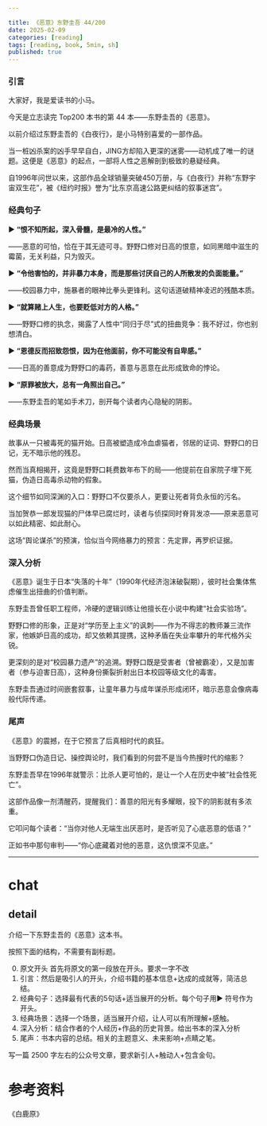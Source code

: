 ```yaml
---

title: 《恶意》东野圭吾 44/200
date: 2025-02-09 
categories: [reading]
tags: [reading, book, 5min, sh]
published: true
---
```



### 引言  

大家好，我是爱读书的小马。

今天是立志读完 Top200 本书的第 44 本——东野圭吾的《恶意》。

以前介绍过东野圭吾的《白夜行》，是小马特别喜爱的一部作品。

当一桩凶杀案的凶手早早自白，JING方却陷入更深的迷雾——动机成了唯一的谜题。这便是《恶意》的起点，一部将人性之恶解剖到极致的悬疑经典。

自1996年问世以来，这部作品全球销量突破450万册，与《白夜行》并称“东野宇宙双生花”，被《纽约时报》誉为“比东京高速公路更纠结的叙事迷宫”。

### 经典句子  

▶ **“恨不知所起，深入骨髓，是最冷的人性。”**  

   ——恶意的可怕，恰在于其无迹可寻。野野口修对日高的恨意，如同黑暗中滋生的霉菌，无关利益，只为毁灭。  

▶ **“令他害怕的，并非暴力本身，而是那些讨厌自己的人所散发的负面能量。”**  

   ——校园暴力中，施暴者的眼神比拳头更锋利。这句话道破精神凌迟的残酷本质。  

▶ **“就算赌上人生，也要贬低对方的人格。”**  

   ——野野口修的执念，揭露了人性中“同归于尽”式的扭曲竞争：我不好过，你也别想清白。  

▶ **“恩德反而招致怨恨，因为在他面前，你不可能没有自卑感。”**  

   ——日高的善意成为野野口的毒药，善意与恶意在此形成致命的悖论。  

▶ **“原罪被放大，总有一角照出自己。”**  

   ——东野圭吾的笔如手术刀，剖开每个读者内心隐秘的阴影。

### 经典场景 

故事从一只被毒死的猫开始。日高被塑造成冷血虐猫者，邻居的证词、野野口的日记，无不暗示他的残忍。

然而当真相揭开，这竟是野野口耗费数年布下的局——他提前在自家院子埋下死猫，伪造日高毒杀动物的假象。

这个细节如同深渊的入口：野野口不仅要杀人，更要让死者背负永恒的污名。

当加贺恭一郎发现猫的尸体早已腐烂时，读者与侦探同时脊背发凉——原来恶意可以如此精密、如此耐心。

这场“舆论谋杀”的预演，恰似当今网络暴力的预言：先定罪，再罗织证据。

### 深入分析

《恶意》诞生于日本“失落的十年”（1990年代经济泡沫破裂期），彼时社会集体焦虑催生出扭曲的价值判断。

东野圭吾曾任职工程师，冷硬的逻辑训练让他擅长在小说中构建“社会实验场”。

野野口修的形象，正是对“学历至上主义”的讽刺——作为不得志的教师兼三流作家，他嫉妒日高的成功，却又依赖其提携，这种矛盾在失业率攀升的年代格外尖锐。  

更深刻的是对“校园暴力遗产”的追溯。野野口既是受害者（曾被霸凌），又是加害者（参与迫害日高），这种身份撕裂折射出日本校园等级文化的毒害。

东野圭吾通过时间嵌套叙事，让童年暴力与成年谋杀形成闭环，暗示恶意会像病毒般代际传递。

### 尾声

《恶意》的震撼，在于它预言了后真相时代的疯狂。

当野野口伪造日记、操控舆论时，我们看到的何尝不是当今热搜时代的缩影？

东野圭吾早在1996年就警示：比杀人更可怕的，是让一个人在历史中被“社会性死亡”。  

这部作品像一剂清醒药，提醒我们：善意的阳光有多耀眼，投下的阴影就有多浓重。

它叩问每个读者：“当你对他人无端生出厌恶时，是否听见了心底恶意的低语？”

正如书中那句审判——“你心底藏着对他的恶意，这仇恨深不见底。” 

------------------------------------------------------------------------

# chat

## detail

介绍一下东野圭吾的《恶意》这本书。

按照下面的结构，不需要有副标题。

0. 原文开头 首先将原文的第一段放在开头。要求一字不改
1. 引言：然后是吸引人的开头，介绍书籍的基本信息+达成的成就等，简洁总结。
2. 经典句子：选择最有代表的5句话+适当展开的分析。每个句子用▶ 符号作为开头。
3. 经典场景：选择一个场景，适当展开介绍，让人可以有所理解+感触。
4. 深入分析：结合作者的个人经历+作品的历史背景。给出书本的深入分析
5. 尾声：书本内容的总结。相关的主题意义、未来影响+点睛之笔。

写一篇 2500 字左右的公众号文章，要求新引人+触动人+包含金句。


# 参考资料

 《白鹿原》

